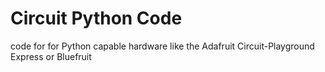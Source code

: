 # Circuit Python Code
code for for Python capable hardware like the Adafruit Circuit-Playground Express or Bluefruit

